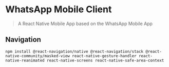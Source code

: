 # WhatsApp Mobile Client

> A React Native Mobile App based on the WhatsApp Mobile App

## Navigation
`npm install @react-navigation/native @react-navigation/stack @react-native-community/masked-view react-native-gesture-handler react-native-reanimated react-native-screens react-native-safe-area-context`

